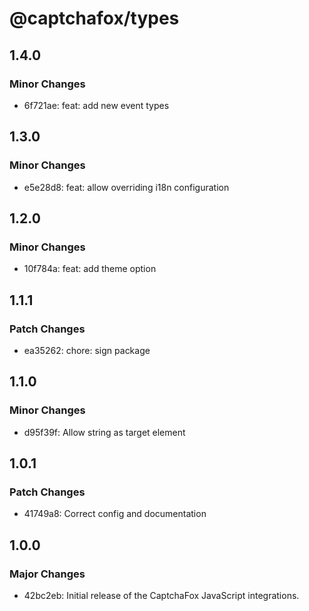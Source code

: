 # @captchafox/types

## 1.4.0

### Minor Changes

- 6f721ae: feat: add new event types

## 1.3.0

### Minor Changes

- e5e28d8: feat: allow overriding i18n configuration

## 1.2.0

### Minor Changes

- 10f784a: feat: add theme option

## 1.1.1

### Patch Changes

- ea35262: chore: sign package

## 1.1.0

### Minor Changes

- d95f39f: Allow string as target element

## 1.0.1

### Patch Changes

- 41749a8: Correct config and documentation

## 1.0.0

### Major Changes

- 42bc2eb: Initial release of the CaptchaFox JavaScript integrations.
